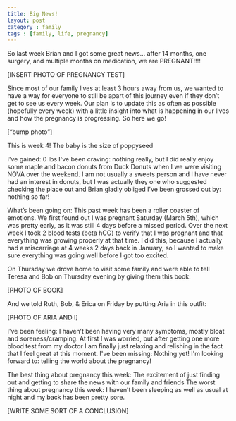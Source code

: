 ```yaml
---
title: Big News!
layout: post
category : family
tags : [family, life, pregnancy]
---
```

So last week Brian and I got some great news… after 14 months, one surgery, and multiple months on medication, we are PREGNANT!!!!

[INSERT PHOTO OF PREGNANCY TEST]

Since most of our family lives at least 3 hours away from us, we wanted to have a way for everyone to still be apart of this journey even if they don’t get to see us every week. Our plan is to update this as often as possible (hopefully every week) with a little insight into what is happening in our lives and how the pregnancy is progressing. So here we go!

[“bump photo”]

This is week 4!
The baby is the size of poppyseed

I've gained: 0 lbs
I've been craving: nothing really, but I did really enjoy some maple and bacon donuts from Duck Donuts when I we were visiting NOVA over the weekend. I am not usually a sweets person and I have never had an interest in donuts, but I was actually they one who suggested checking the place out and Brian gladly obliged
I've been grossed out by: nothing so far!

What’s been going on: This past week has been a roller coaster of emotions. We first found out I was pregnant Saturday (March 5th), which was pretty early, as it was still 4 days before a missed period. Over the next week I took 2 blood tests (beta hCG) to verify that I was pregnant and that everything was growing properly at that time. I did this, because I actually had a miscarriage at 4 weeks 2 days back in January, so I wanted to make sure everything was going well before I got too excited.

On Thursday we drove home to visit some family and were able to tell Teresa and Bob on Thursday evening by giving them this book:

[PHOTO OF BOOK]

And we told Ruth, Bob, & Erica on Friday by putting Aria in this outfit:

[PHOTO OF ARIA AND I]

I've been feeling: I haven’t been having very many symptoms, mostly bloat and soreness/cramping. At first I was worried, but after getting one more blood test from my doctor I am finally just relaxing and relishing in the fact that I feel great at this moment.
I've been missing: Nothing yet!
I'm looking forward to: telling the world about the pregnancy!

The best thing about pregnancy this week: The excitement of just finding out and getting to share the news with our family and friends
The worst thing about pregnancy this week: I haven’t been sleeping as well as usual at night and my back has been pretty sore.

[WRITE SOME SORT OF A CONCLUSION]
